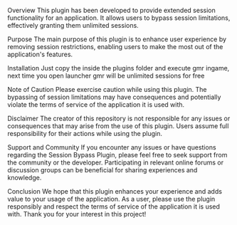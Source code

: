 Overview
This plugin has been developed to provide extended session functionality for an application. It allows users to bypass session limitations, effectively granting them unlimited sessions.

Purpose
The main purpose of this plugin is to enhance user experience by removing session restrictions, enabling users to make the most out of the application's features.

Installation
Just copy the inside the plugins folder and execute gmr ingame, next time you open launcher gmr will be unlimited sessions for free

Note of Caution
Please exercise caution while using this plugin. The bypassing of session limitations may have consequences and potentially violate the terms of service of the application it is used with.

Disclaimer
The creator of this repository is not responsible for any issues or consequences that may arise from the use of this plugin. Users assume full responsibility for their actions while using the plugin.

Support and Community
If you encounter any issues or have questions regarding the Session Bypass Plugin, please feel free to seek support from the community or the developer. Participating in relevant online forums or discussion groups can be beneficial for sharing experiences and knowledge.

Conclusion
We hope that this plugin enhances your experience and adds value to your usage of the application. As a user, please use the plugin responsibly and respect the terms of service of the application it is used with. Thank you for your interest in this project!
